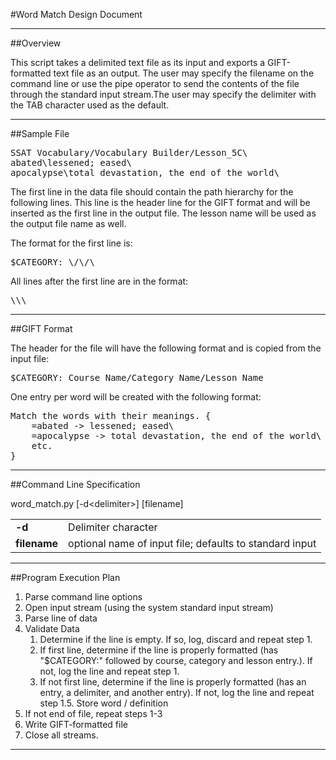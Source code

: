 #Word Match Design Document

-----------------------------------------------------------------------------

##Overview

This script takes a delimited text file as its input and exports a GIFT-formatted text file as an output. The user may specify the filename on the command line or use the pipe operator to send the contents of the file through the standard input stream.The user may specify the delimiter with the TAB character used as the default.

-----------------------------------------------------------------------------

##Sample File
<pre>SSAT Vocabulary/Vocabulary Builder/Lesson_5C\<newline\><br />abated\<tab\>lessened; eased\<newline\><br />apocalypse\<tab\>total devastation, the end of the world\<newline\></pre>

The first line in the data file should contain the path hierarchy for the following lines. This line is the header line for the GIFT format and will be inserted as the first line in the output file. The lesson name will be used as the output file name as well.

The format for the first line is:

<pre>$CATEGORY: \<Course Name\>/\<Category\>/\<Lesson Name\></pre>

All lines after the first line are in the format:
<pre>\<word\>\<delimiter\>\<definition\></pre>

-----------------------------------------------------------------------------

##GIFT Format

The header for the file will have the following format and is copied from the input file:

<pre>$CATEGORY: Course Name/Category Name/Lesson Name</pre>

One entry per word will be created with the following format:

<pre>Match the words with their meanings. {
	=abated -> lessened; eased\<newline\>
	=apocalypse -> total devastation, the end of the world\<newline\>
	etc.
}</pre>

-----------------------------------------------------------------------------

##Command Line Specification

word_match.py [-d\<delimiter\>] [filename]

<table>
	<tr>
		<td><b>-d</b></td><td>Delimiter character</td>
	</tr>
	<tr>
		<td><b>filename</b></td><td>optional name of input file; defaults to standard input</td>
	</tr>
</table>

-----------------------------------------------------------------------------

##Program Execution Plan

1. Parse command line options
2. Open input stream (using the system standard input stream)
3. Parse line of data
4. Validate Data 
	1. Determine if the line is empty. If so, log, discard and repeat step 1.
	2. If first line, determine if the line is properly formatted (has "$CATEGORY:" followed by course, category and lesson entry.). If not, log the line and repeat step 1.
	3. If not first line, determine if the line is properly formatted (has an entry, a delimiter, and another entry). If not, log the line and repeat step 1.5. Store word / definition 
6. If not end of file, repeat steps 1-3
7. Write GIFT-formatted file
8. Close all streams.

-----------------------------------------------------------------------------
